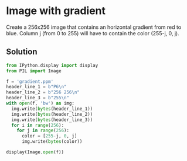 # Image with gradient

Create a 256x256 image that contains an horizontal gradient from red to blue. Column j (from 0 to 255) will have to contain the color (255-j, 0, j).

## Solution

```py
from IPython.display import display
from PIL import Image

f = 'gradient.ppm'
header_line_1 = b"P6\n"
header_line_2 = b"256 256\n"
header_line_3 = b"255\n"
with open(f, 'bw') as img:
  img.write(bytes(header_line_1))
  img.write(bytes(header_line_2))
  img.write(bytes(header_line_3))
  for i in range(256):
    for j in range(256):
      color = [255-j, 0, j]
      img.write(bytes(color))

display(Image.open(f))
```
